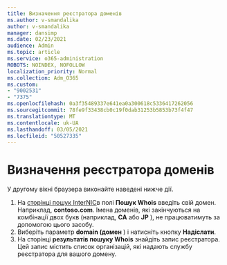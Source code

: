 ```yaml
---
title: Визначення реєстратора доменів
ms.author: v-smandalika
author: v-smandalika
manager: dansimp
ms.date: 02/23/2021
audience: Admin
ms.topic: article
ms.service: o365-administration
ROBOTS: NOINDEX, NOFOLLOW
localization_priority: Normal
ms.collection: Adm_O365
ms.custom:
- "9002531"
- "7375"
ms.openlocfilehash: 0a3f35489337e641ea0a300618c5336417262056
ms.sourcegitcommit: 78fe9f33438cb0c19f0dab31253b5853b73f4f47
ms.translationtype: MT
ms.contentlocale: uk-UA
ms.lasthandoff: 03/05/2021
ms.locfileid: "50527335"
---
```

# <a name="find-your-domain-registrar"></a>Визначення реєстратора доменів

У другому вікні браузера виконайте наведені нижче дії.

1. На [сторінці пошук InterNIC](https://lookup.icann.org/)в полі **Пошук Whois** введіть свій домен. Наприклад, **contoso.com**. Імена доменів, які закінчуються на комбінації двох букв (наприклад, **CA** або **JP** ), не працюватимуть за допомогою цього засобу.
2. Виберіть параметр **domain (домен** ) і натисніть кнопку **Надіслати**.
3. На сторінці **результатів пошуку Whois** знайдіть запис реєстратора. Цей запис містить список організацій, які надають службу реєстратора для вашого домену.
